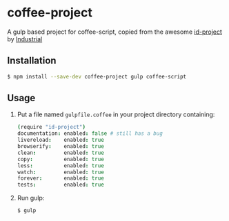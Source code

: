 coffee-project
==============

A gulp based project for coffee-script, copied from the awesome [id-project](https://github.com/Industrial/id-project) by [Industrial](https://github.com/Industrial)

## Installation

```bash
$ npm install --save-dev coffee-project gulp coffee-script
```

## Usage

1. Put a file named `gulpfile.coffee` in your project directory containing:

	```coffee
	(require "id-project")
    documentation: enabled: false # still has a bug
    livereload:    enabled: true
    browserify:    enabled: true
    clean:         enabled: true
    copy:          enabled: true
    less:          enabled: true
    watch:         enabled: true
    forever:       enabled: true
    tests:         enabled: true

	```

2. Run gulp:

	```bash
	$ gulp
	```
